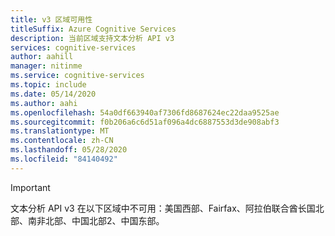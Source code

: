 ```yaml
---
title: v3 区域可用性
titleSuffix: Azure Cognitive Services
description: 当前区域支持文本分析 API v3
services: cognitive-services
author: aahill
manager: nitinme
ms.service: cognitive-services
ms.topic: include
ms.date: 05/14/2020
ms.author: aahi
ms.openlocfilehash: 54a0df663940af7306fd8687624ec22daa9525ae
ms.sourcegitcommit: f0b206a6c6d51af096a4dc6887553d3de908abf3
ms.translationtype: MT
ms.contentlocale: zh-CN
ms.lasthandoff: 05/28/2020
ms.locfileid: "84140492"
---
```

> [!IMPORTANT]
> 文本分析 API v3 在以下区域中不可用：美国西部、Fairfax、阿拉伯联合酋长国北部、南非北部、中国北部2、中国东部。


